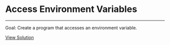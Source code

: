 # Access Environment Variables

---

Goal: Create a program that accesses an environment variable.

[View Solution](solution.py)
